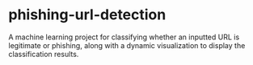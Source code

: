 # phishing-url-detection
A machine learning project for classifying whether an inputted URL is legitimate or phishing, along with a dynamic visualization to display the classification results.
